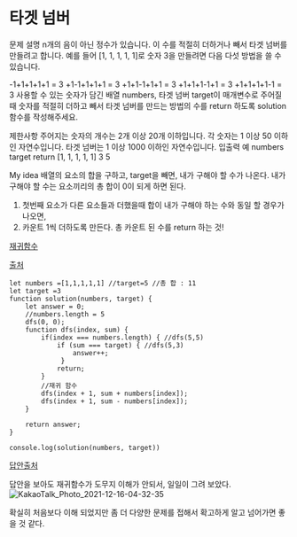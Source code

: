 # 타겟 넘버 

문제 설명
n개의 음이 아닌 정수가 있습니다. 이 수를 적절히 더하거나 빼서 타겟 넘버를 만들려고 합니다. 예를 들어 [1, 1, 1, 1, 1]로 숫자 3을 만들려면 다음 다섯 방법을 쓸 수 있습니다.

-1+1+1+1+1 = 3
+1-1+1+1+1 = 3
+1+1-1+1+1 = 3
+1+1+1-1+1 = 3
+1+1+1+1-1 = 3
사용할 수 있는 숫자가 담긴 배열 numbers, 타겟 넘버 target이 매개변수로 주어질 때 숫자를 적절히 더하고 빼서 타겟 넘버를 만드는 방법의 수를 return 하도록 solution 함수를 작성해주세요.

제한사항
주어지는 숫자의 개수는 2개 이상 20개 이하입니다.
각 숫자는 1 이상 50 이하인 자연수입니다.
타겟 넘버는 1 이상 1000 이하인 자연수입니다.
입출력 예
numbers	      target	return
[1, 1, 1, 1, 1]	3	5


My idea
배열의 요소의 합을 구하고, target을 빼면, 내가 구해야 할 수가 나온다.
내가 구해야 할 수는 요소끼리의 총 합이 0이 되게 하면 된다.
1. 첫번째 요소가 다른 요소들과 더했을때 합이 내가 구해야 하는 수와 동일 할 경우가 나오면,  
2. 카운트 1씩 더하도록 만든다.
총 카운트 된 수를 return 하는 것!


[재귀함수](https://github.com/SunHeeHeo/Javascript-study/blob/main/17.%20%EC%9E%AC%EA%B7%80%ED%95%A8%EC%88%98.md)




[출처](https://programmers.co.kr/learn/courses/30/lessons/43165)

```
let numbers =[1,1,1,1,1] //target=5 //총 합 : 11
let target =3
function solution(numbers, target) {
    let answer = 0;
    //numbers.length = 5
    dfs(0, 0);
    function dfs(index, sum) {
        if(index === numbers.length) { //dfs(5,5)
            if (sum === target) { //dfs(5,3)
                answer++;
             }
            return;
        }
        //재귀 함수
        dfs(index + 1, sum + numbers[index]);
        dfs(index + 1, sum - numbers[index]);  
    }
    
    return answer;
}

console.log(solution(numbers, target))
```
[답안출처](https://jjnooys.medium.com/%ED%94%84%EB%A1%9C%EA%B7%B8%EB%9E%98%EB%A8%B8%EC%8A%A4-%ED%83%80%EA%B2%9F-%EB%84%98%EB%B2%84-javascript-1d7983d423b5)

답안을 보아도 재귀함수가 도무지 이해가 안되서, 일일이 그려 보았다.      
![KakaoTalk_Photo_2021-12-16-04-32-35](https://user-images.githubusercontent.com/88166362/146253295-ead64bb7-4d85-4bef-b3ce-5ae0f0097888.jpeg)


확실히 처음보다 이해 되었지만 좀 더 다양한 문제를 접해서 확고하게 알고 넘어가면 좋을 것 같다. 
